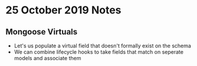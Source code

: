 # 25 October 2019 Notes

## Mongoose Virtuals

- Let's us populate a virtual field that doesn't formally exist on the schema
- We can combine lifecycle hooks to take fields that match on seperate models and associate them
